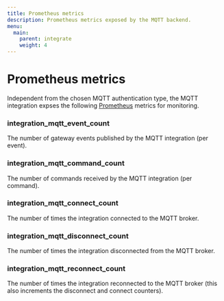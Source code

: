 ```yaml
---
title: Prometheus metrics
description: Prometheus metrics exposed by the MQTT backend.
menu:
  main:
    parent: integrate
    weight: 4
---
```


# Prometheus metrics

Independent from the chosen MQTT authentication type, the MQTT integration
expses the following [Prometheus](https://prometheus.io/) metrics for monitoring.

### integration_mqtt_event_count

The number of gateway events published by the MQTT integration (per event).

### integration_mqtt_command_count

The number of commands received by the MQTT integration (per command).

### integration_mqtt_connect_count

The number of times the integration connected to the MQTT broker.

### integration_mqtt_disconnect_count

The number of times the integration disconnected from the MQTT broker.

### integration_mqtt_reconnect_count

The number of times the integration reconnected to the MQTT broker (this also increments the disconnect and connect counters).

